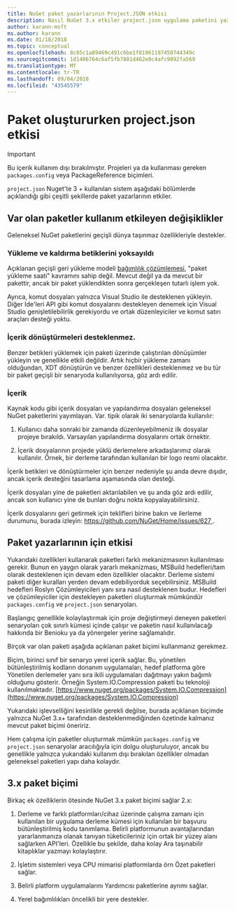 ```yaml
---
title: NuGet paket yazarlarının Project.JSON etkisi
description: Nasıl NuGet 3.x etkiler project.json uygulama paketini yazar, desteklenmeyen özellikler, içerik ve paket biçimi gibi ayrıntılar.
author: karann-msft
ms.author: karann
ms.date: 01/18/2018
ms.topic: conceptual
ms.openlocfilehash: 8c85c1a89469c491c6be1f81961197450744349c
ms.sourcegitcommit: 1d1406764c6af5fb7801d462e0c4afc9092fa569
ms.translationtype: MT
ms.contentlocale: tr-TR
ms.lasthandoff: 09/04/2018
ms.locfileid: "43545579"
---
```

# <a name="impact-of-projectjson-when-creating-packages"></a>Paket oluştururken project.json etkisi

> [!Important]
> Bu içerik kullanım dışı bırakılmıştır. Projeleri ya da kullanması gereken `packages.config` veya PackageReference biçimleri.

`project.json` Nuget'te 3 + kullanılan sistem aşağıdaki bölümlerde açıklandığı gibi çeşitli şekillerde paket yazarlarının etkiler.

## <a name="changes-affecting-existing-packages-usage"></a>Var olan paketler kullanım etkileyen değişiklikler

Geleneksel NuGet paketlerini geçişli dünya taşınmaz özellikleriyle destekler.

### <a name="install-and-uninstall-scripts-are-ignored"></a>Yükleme ve kaldırma betiklerini yoksayıldı

Açıklanan geçişli geri yükleme modeli [bağımlılık çözümlemesi](../consume-packages/dependency-resolution.md#dependency-resolution-with-packagereference), "paket yükleme saati" kavramını sahip değil. Mevcut değil ya da mevcut bir pakettir, ancak bir paket yüklendikten sonra gerçekleşen tutarlı işlem yok.

Ayrıca, komut dosyaları yalnızca Visual Studio ile desteklenen yükleyin. Diğer Ide'leri API gibi komut dosyalarını destekleyen denemek için Visual Studio genişletilebilirlik gerekiyordu ve ortak düzenleyiciler ve komut satırı araçları desteği yoktu.

### <a name="content-transforms-are-not-supported"></a>İçerik dönüştürmeleri desteklenmez.

Benzer betikleri yüklemek için paketi üzerinde çalıştırılan dönüşümler yükleyin ve genellikle etkili değildir. Artık hiçbir yükleme zamanı olduğundan, XDT dönüştürün ve benzer özellikleri desteklenmez ve bu tür bir paket geçişli bir senaryoda kullanılıyorsa, göz ardı edilir.

### <a name="content"></a>İçerik

Kaynak kodu gibi içerik dosyaları ve yapılandırma dosyaları geleneksel NuGet paketlerini yayımlayan. Var. tipik olarak iki senaryolarda kullanılır:

1. Kullanıcı daha sonraki bir zamanda düzenleyebilmeniz ilk dosyalar projeye bırakıldı. Varsayılan yapılandırma dosyalarını ortak örnektir.

1. İçerik dosyalarının projede yüklü derlemelere arkadaşlarımız olarak kullanılır. Örnek, bir derleme tarafından kullanılan bir logo resmi olacaktır.

İçerik betikleri ve dönüştürmeler için benzer nedeniyle şu anda devre dışıdır, ancak içerik desteğini tasarlama aşamasında olan desteği.

İçerik dosyaları yine de paketleri aktarılabilen ve şu anda göz ardı edilir, ancak son kullanıcı yine de bunları doğru nokta kopyalayabilirsiniz.

İçerik dosyalarını geri getirmek için teklifleri birine bakın ve ilerleme durumunu, burada izleyin: [ https://github.com/NuGet/Home/issues/627 ](https://github.com/NuGet/Home/issues/627).

## <a name="impact-for-package-authors"></a>Paket yazarlarının için etkisi

Yukarıdaki özellikleri kullanarak paketleri farklı mekanizmasının kullanılması gerekir. Bunun en yaygın olarak yararlı mekanizması, MSBuild hedefleri/tam olarak desteklenen için devam eden özellikler olacaktır. Derleme sistemi paketi diğer kuralları yerden devam edebiliyorduk seçebilirsiniz. MSBuild hedefleri Roslyn Çözümleyicileri yanı sıra nasıl desteklenen budur. Hedefleri ve çözümleyiciler için destekleyen paketleri oluşturmak mümkündür `packages.config` ve `project.json` senaryoları.

Başlangıç genellikle kolaylaştırmak için proje değiştirmeyi deneyen paketleri senaryoları çok sınırlı kümesi içinde çalışır ve paketin nasıl kullanılacağı hakkında bir Benioku ya da yönergeler yerine sağlamalıdır.

Birçok var olan paketi aşağıda açıklanan paket biçimi kullanmanız gerekmez.

Biçim, birinci sınıf bir senaryo yerel içerik sağlar. Bu, yönetilen bütünleştirilmiş kodların donanım uygulamaları, hedef platforma göre Yönetilen derlemeler yanı sıra ikili uygulamaları dağıtmayı yakın bağımlı olduğunu gösterir. Örneğin System.IO.Compression paketi bu teknoloji kullanılmaktadır. [https://www.nuget.org/packages/System.IO.Compression](https://www.nuget.org/packages/System.IO.Compression)

Yukarıdaki işlevselliğini kesinlikle gerekli değilse, burada açıklanan biçimde yalnızca NuGet 3.x+ tarafından desteklenmediğinden özetinde kalmanız mevcut paket biçimi öneririz.

Hem çalışma için paketler oluşturmak mümkün `packages.config` ve `project.json` senaryolar aracılığıyla için dolgu oluşturuluyor, ancak bu genellikle yalnızca yukarıdaki kullanım dışı bırakılan özellikler olmadan geleneksel paketleri yapı daha kolaydır.

## <a name="3x-package-format"></a>3.x paket biçimi

Birkaç ek özelliklerin ötesinde NuGet 3.x paket biçimi sağlar 2.x:

1. Derleme ve farklı platformları/cihaz üzerinde çalışma zamanı için kullanılan bir uygulama derleme kümesi için kullanılan bir başvuru bütünleştirilmiş kodu tanımlama. Belirli platformunun avantajlarından yararlanmanıza olanak tanıyan tüketicileriniz için ortak bir yüzey alanı sağlarken API'leri. Özellikle bu şekilde, daha kolay Ara taşınabilir kitaplıklar yazmayı kolaylaştırır.

1. İşletim sistemleri veya CPU mimarisi platformlarda örn Özet paketleri sağlar.

1. Belirli platform uygulamalarını Yardımcısı paketlerine ayrımı sağlar.

1. Yerel bağımlılıkları öncelikli bir yere destekler.

